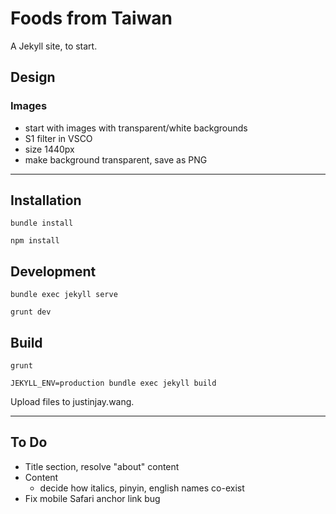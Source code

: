 # Foods from Taiwan

A Jekyll site, to start.

## Design

### Images

- start with images with transparent/white backgrounds
- S1 filter in VSCO
- size 1440px
- make background transparent, save as PNG

---
## Installation

```
bundle install
```

```
npm install
```

## Development

```
bundle exec jekyll serve
```

```
grunt dev
```

## Build

```
grunt
```

```
JEKYLL_ENV=production bundle exec jekyll build
```

Upload files to justinjay.wang.

---
## To Do

- Title section, resolve "about" content
- Content
    - decide how italics, pinyin, english names co-exist
- Fix mobile Safari anchor link bug
